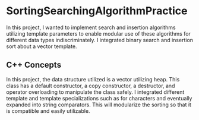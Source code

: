 # SortingSearchingAlgorithmPractice
In this project, I wanted to implement search and insertion algorithms utilizing template parameters to enable modular use of these algorithms for different data types indiscriminately. I integrated binary search and insertion sort about a vector template. 

## C++ Concepts
In this project, the data structure utilized is a vector utilizing heap. This class has a default constructor, a copy constructor, a destructor, and operator overloading to manipulate the class safely. I integrated different template and template specializations such as for characters and eventually expanded into string comparators. This will modularize the sorting so that it is compatible and easily utilizable.
